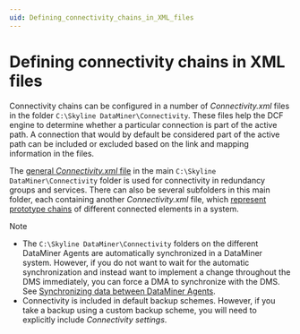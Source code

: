 ```yaml
---
uid: Defining_connectivity_chains_in_XML_files
---
```


# Defining connectivity chains in XML files

Connectivity chains can be configured in a number of *Connectivity.xml* files in the folder `C:\Skyline DataMiner\Connectivity`. These files help the DCF engine to determine whether a particular connection is part of the active path. A connection that would by default be considered part of the active path can be included or excluded based on the link and mapping information in the files.

The [general *Connectivity.xml* file](xref:General_Connectivity_xml_file) in the main `C:\Skyline DataMiner\Connectivity` folder is used for connectivity in redundancy groups and services. There can also be several subfolders in this main folder, each containing another *Connectivity.xml* file, which [represent prototype chains](xref:Connectivity_xml_files_representing_chains) of different connected elements in a system.

> [!NOTE]
>
> - The `C:\Skyline DataMiner\Connectivity` folders on the different DataMiner Agents are automatically synchronized in a DataMiner system. However, if you do not want to wait for the automatic synchronization and instead want to implement a change throughout the DMS immediately, you can force a DMA to synchronize with the DMS. See [Synchronizing data between DataMiner Agents](xref:Synchronizing_data_between_DataMiner_Agents).
> - Connectivity is included in default backup schemes. However, if you take a backup using a custom backup scheme, you will need to explicitly include *Connectivity settings*.
